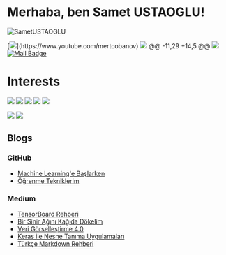 # Merhaba, ben Samet USTAOGLU! 
<p align="left"> <img src="https://user-images.githubusercontent.com/46406037/131984913-5dd5b189-2e58-4931-b309-162467f13ecb.jpeg)" alt="SametUSTAOGLU" /> </p>


[![](https://img.shields.io/badge/youtube-%23FF0000.svg?&style=for-the-badge&logo=youtube&logoColor=white")](https://www.youtube.com/mertcobanov)
[![](https://img.shields.io/badge/twitter-%231DA1F2.svg?&style=for-the-badge&logo=twitter&logoColor=white)](https://www.twitter.com/mertcobanov)
	@@ -11,29 +14,5 @@
[![](https://img.shields.io/badge/instagram-%23E4405F.svg?&style=for-the-badge&logo=instagram&logoColor=white)](https://instagram.com/mertcobanov)
[![Mail Badge](https://img.shields.io/badge/mertcobanov@gmail.com-c14438?style=for-the-badge&logo=Gmail&logoColor=white&link=mailto:mertcobanov@gmail.com)](mailto:mertcobanov@gmail.com)

# Interests
[![](https://img.shields.io/badge/python-cD1?style=for-the-badge&logo=python)]()
[![](https://img.shields.io/badge/pandas-cD1?style=for-the-badge&logo=pandas)]()
[![](https://img.shields.io/badge/Tensorflow-cD1?style=for-the-badge&logo=tensorflow)]()
[![](https://img.shields.io/badge/keras-cD1?style=for-the-badge&logo=keras)]()
[![](https://img.shields.io/badge/flask-cD1?style=for-the-badge&logo=flask)]()

[![](https://img.shields.io/twitter/follow/mertcobanov?style=social)](https://www.twitter.com/mertcobanov)
[![](https://img.shields.io/github/followers/cobanov?style=social)](https://www.github.com/cobanov)


## Blogs
### GitHub
* [Machine Learning'e Başlarken](https://cobanov.github.io/sss/)
* [Öğrenme Tekniklerim](https://cobanov.github.io/sss/)

### Medium
* [TensorBoard Rehberi](https://medium.com/deep-learning-turkiye/tensorboard-ba%C5%9Flang%C4%B1%C3%A7-rehberi-198ea522b01)
* [Bir Sinir Ağını Kağıda Dökelim](https://medium.com/deep-learning-turkiye/bir-sinir-a%C4%9F%C4%B1n%C4%B1-ka%C4%9F%C4%B1da-d%C3%B6kelim-4bb644fa8840)
* [Veri Görselleştirme 4.0](https://medium.com/@mertcobanov/veri-g%C3%B6rselle%C5%9Ftirme-4-0-849a7903952b)
* [Keras ile Nesne Tanıma Uygulamaları](https://medium.com/deep-learning-turkiye/keras-ile-nesne-tan%C4%B1ma-uygulamalar%C4%B1-5142e71aeadb)
* [Türkçe Markdown Rehberi](https://medium.com/deep-learning-turkiye/t%C3%BCrk%C3%A7e-markdown-rehberi-61779d2e2a96)

